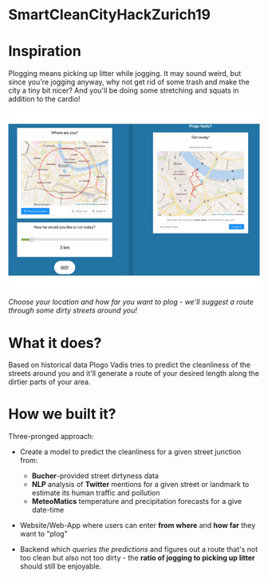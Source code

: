 # SmartCleanCityHackZurich19

# Inspiration
Plogging means picking up litter while jogging. It may sound weird, but since you're jogging anyway, why not get rid of some trash and make the city a tiny bit nicer? And you'll be doing some stretching and squats in addition to the cardio!

![Plogging Plogging Plogging](https://github.com/jeremiasbaur/SmartCleanCityHackZurich19/blob/master/pics/gallery.jpg)

*Choose your location and how far you want to plog - we'll suggest a route through some dirty streets around you!*

# What it does? 
Based on historical data Plogo Vadis tries to predict the cleanliness of the streets around you and it'll generate a route of your desired length along the dirtier parts of your area.

# How we built it?
Three-pronged approach:
* Create a model to predict the cleanliness for a given street junction from:
	- **Bucher**-provided street dirtyness data
	- **NLP** analysis of **Twitter** mentions for a given street or landmark to estimate its human traffic and pollution
	- **MeteoMatics** temperature and precipitation forecasts for a give date-time

* Website/Web-App where users can enter **from where** and **how far** they want to "plog"
* Backend which *queries the predictions* and figures out a route that's not too clean but also not too dirty - the **ratio of jogging to picking up litter** should still be enjoyable.

